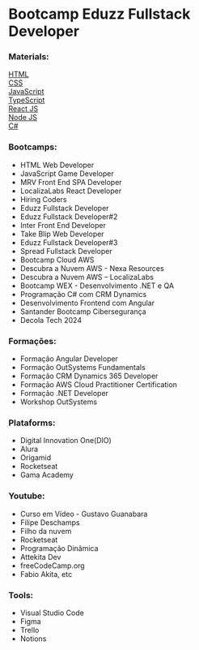 # Bootcamp Eduzz Fullstack Developer

### Materials:

[HTML](https://developer.mozilla.org/pt-BR/docs/Web/HTML)
<br/>
[CSS](https://developer.mozilla.org/pt-BR/docs/Web/CSS)
<br/>
[JavaScript](https://developer.mozilla.org/pt-BR/docs/Web/JavaScript)
<br/>
[TypeScript](https://www.typescriptlang.org/)
<br/>
[React JS](https://pt-br.reactjs.org/)
<br/>
[Node JS](https://nodejs.org/en/docs/)
<br/>
[C#](https://learn.microsoft.com/pt-br/dotnet/csharp/)



### Bootcamps:

* HTML Web Developer
* JavaScript Game Developer
* MRV Front End SPA Developer
* LocalizaLabs React Developer
* Hiring Coders
* Eduzz Fullstack Developer
* Eduzz Fullstack Developer#2
* Inter Front End Developer
* Take Blip Web Developer
* Eduzz Fullstack Developer#3
* Spread Fullstack Developer
* Bootcamp Cloud AWS
* Descubra a Nuvem AWS - Nexa Resources
* Descubra a Nuvem AWS – LocalizaLabs
* Bootcamp WEX - Desenvolvimento .NET e QA
* Programação C# com CRM Dynamics
* Desenvolvimento Frontend com Angular
* Santander Bootcamp Cibersegurança
* Decola Tech 2024
  

### Formações:
* Formação Angular Developer
* Formação OutSystems Fundamentals
* Formação CRM Dynamics 365 Developer
* Formação AWS Cloud Practitioner Certification
* Formação .NET Developer
* Workshop OutSystems


### Plataforms:

* Digital Innovation One(DIO)
* Alura
* Origamid
* Rocketseat
* Gama Academy

### Youtube:

* Curso em Vídeo - Gustavo Guanabara
* Filipe Deschamps 
* Filho da nuvem
* Rocketseat 
* Programação Dinâmica
* Attekita Dev
* freeCodeCamp.org 
* Fabio Akita, etc

### Tools:

* Visual Studio Code
* Figma
* Trello
* Notions
